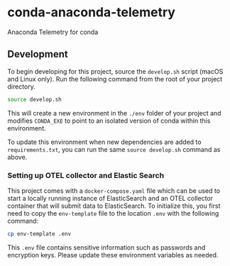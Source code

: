 # conda-anaconda-telemetry

Anaconda Telemetry for conda

## Development

To begin developing for this project, source the `develop.sh` script (macOS and Linux only).
Run the following command from the root of your project directory.

```bash
source develop.sh
```

This will create a new environment in the `./env` folder of your project and modifies
`CONDA_EXE` to point to an isolated version of conda within this environment.

To update this environment when new dependencies are added to `requirements.txt`, you
can run the same `source develop.sh` command as above.

### Setting up OTEL collector and Elastic Search

This project comes with a `docker-compose.yaml` file which can be used to start
a locally running instance of ElasticSearch and an OTEL collector container that
will submit data to ElasticSearch. To initialize this, you first need to copy
the `env-template` file to the location `.env` with the following command:

```bash
cp env-template .env
```

This `.env` file contains  sensitive information such as passwords and encryption keys.
Please update these environment variables as needed.
